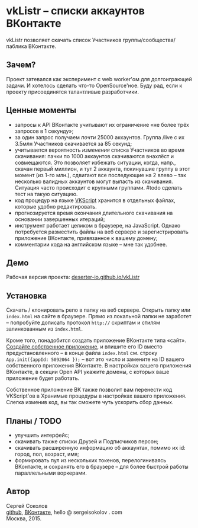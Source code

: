 # vkListr – списки аккаунтов ВКонтакте

vkListr позволяет скачать список Участников группы/сообщества/паблика ВКонтакте.

## Зачем?

Проект затевался как эксперимент с web worker'ом для долгоиграющей задачи. И хотелось сделать что-то OpenSource'ное. Буду рад, если к проекту присоединятся талантливые разработчики.

## Ценные моменты

* запросы к API ВКонтакте учитывают их ограничение «не более трёх запросов в 1 секунду»;
* за один запрос получаем *почти* 25000 аккаунтов. Группа /live с их 3.5млн Участников скачивается за 85 секунд;
* учитывается вероятность *изменения* списка Участников во время скачивания: пачки по 1000 аккаунтов скачиваются внахлёст и совмещаются. Это позволяет избежать ситуации, когда, напр., скачан первый миллион, и тут 2 аккаунта, покинувшие группу в этот момент (из 1-го млн.), сдвигают все последующие на 2 влево – так несколько валидных аккаунтов могут выпасть из скачивания. Ситуация часто происходит с крупными группами. #todo сделать тест на такую ситуацию.
* код процедур на языке [VKScript](https://vk.com/dev/execute) хранится в отдельных файлах, которые удобно редактировать.
* прогнозируется время окончания длительного скачивания на основании завершенных итераций;
* инструмент работает целиком в браузере, на JavaScript. Однако потребуется разместить файлы на веб сервере и зарегистрировать приложение ВКонтакте, привязанное к вашему домену;
* комментарии кода на английском языке – мне так удобнее.

## Демо

Рабочая версия проекта: [deserter-io.github.io/vkListr](https://deserter-io.github.io/vkListr/)

## Установка

Скачать / клонировать репо в папку на веб сервере. Открыть папку или `index.html` на сайте в браузере. Прямо из локальной папки не заработет – попробуйте дописать протокол `http://` скриптам и стилям залинкованным из `index.html`.

Кроме того, понадобится создать приложение ВКонтакте типа «сайт». [Создайте собственное приложение](https://vk.com/editapp?act=create), и впишите его ID вместо предустановленного – в конце файла `index.html` см. строку `App.init({appId: 5092064 });` – вот это число и замените на ID вашего собственного приложения ВКонтакте. В настройках вашего приложения ВКонтакте, в секции Open API укажите домены, с которых ваше приложение будет работать.

Собственное приложение ВК также позволит вам перенести код VKScript'ов в Хранимые процедуры в настройках вашего приложения. Слегка изменив код, вы так сможете чуть ускорить сбор данных.

## Планы / TODO

* улучшить интерфейс;
* скачивать также списки Друзей и Подписчиков персон;
* скачивать расширенную информацию об аккаунтах, помимо их id: город, пол, возраст, имя;
* формировать пул из нескольких токенов, перелогиниваясь ВКонтакте, и сохранять его в браузере – для более быстрой работы параллельными воркерами.

## Автор

Сергей Соколов
<br>[github](https://github.com/sergiks), [ВКонтакте](https://vk.com/serge.sokolov), hello @ sergeisokolov . com
<br>Москва, 2015.
